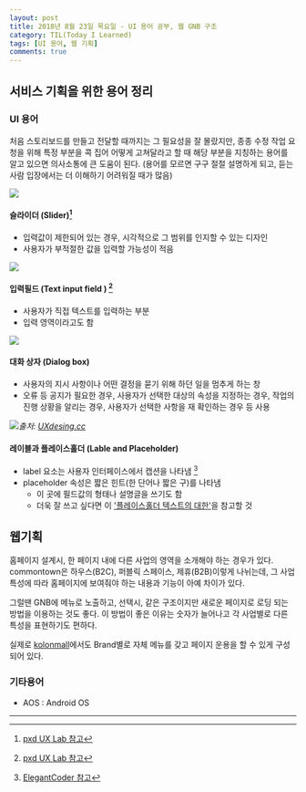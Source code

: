 ```yaml
---
layout: post
title: 2018년 8월 23일 목요일 - UI 용어 공부, 웹 GNB 구조
category: TIL(Today I Learned)
tags: [UI 용어, 웹 기획]
comments: true
---
```


## 서비스 기획을 위한 용어 정리

### UI 용어
처음 스토리보드를 만들고 전달할 때까지는 그 필요성을 잘 몰랐지만, 종종 수정 작업 요청을 위해 특정 부분을 콕 집어 어떻게 고쳐달라고 할 때 해당 부분을 지칭하는 용어를 알고 있으면 의사소통에 큰 도움이 된다. (용어를 모르면 구구 절절 설명하게 되고, 듣는 사람 입장에서는 더 이해하기 어려워질 때가 많음)

![](https://t1.daumcdn.net/cfile/tistory/2238013F50D1612716)

#### 슬라이더 (Slider)[^1]
[^1]:[pxd UX Lab 참고](http://story.pxd.co.kr/616)
- 입력값이 제한되어 있는 경우, 시각적으로 그 범위를 인지할 수 있는 디자인
- 사용자가 부적절한 값을 입력할 가능성이 적음 

![](https://t1.daumcdn.net/cfile/tistory/035C203450D1640311)

#### 입력필드 (Text input field ) [^1]
- 사용자가 직접 텍스트를 입력하는 부분 
- 입력 영역이라고도 함
  
![](https://t1.daumcdn.net/cfile/tistory/2438214750D1B66F32)

#### 대화 상자 (Dialog box)
- 사용자의 지시 사항이나 어떤 결정을 묻기 위해 하던 일을 멈추게 하는 창
- 오류 등 공지가 필요한 경우, 사용자가 선택한 대상의 속성을 지정하는 경우, 작업의 진행 상황을 알리는 경우, 사용자가 선택한 사항을 재 확인하는 경우 등 사용


![](https://cdn-images-1.medium.com/max/2000/1*PuthyBD2JKLeDA6LYtmd2A.jpeg)*출처: [UXdesing.cc](https://uxdesign.cc/alternatives-to-placeholder-text-13f430abc56f)*

#### 레이블과 플레이스홀더 (Lable and Placeholder)
- label 요소는 사용자 인터페이스에서 캡션을 나타냄 [^2]
- placeholder 속성은 짧은 힌트(한 단어나 짧은 구)를 나타냄
    - 이 곳에 필드값의 형태나 설명글을 쓰기도 함
    - 더욱 잘 쓰고 싶다면 이 ['플레이스홀더 텍스트의 대한'](https://brunch.co.kr/@ebprux/250)을 참고할 것
  
[^2]: [ElegantCoder 참고](https://elegantcoder.com/label-ui/)


## 웹기획
홈페이지 설계시, 한 페이지 내에 다른 사업의 영역을 소개해야 하는 경우가 있다. commontown은 하우스(B2C), 퍼블릭 스페이스, 제휴(B2B)이렇게 나뉘는데, 그 사업 특성에 따라 홈페이지에 보여줘야 하는 내용과 기능이 아예 차이가 있다.

그럴땐 GNB에 메뉴로 노출하고, 선택시, 같은 구조이지만 새로운 페이지로 로딩 되는 방법을 이용하는 것도 좋다. 이 방법이 좋은 이유는 숫자가 늘어나고 각 사업별로 다른 특성을 표현하기도 편하다.

실제로 [kolonmall](https://www.kolonmall.com/SUECOMMABONNIE)에서도 Brand별로 자체 메뉴를 갖고 페이지 운용을 할 수 있게 구성되어 있다.


### 기타용어
- AOS : Android OS

---